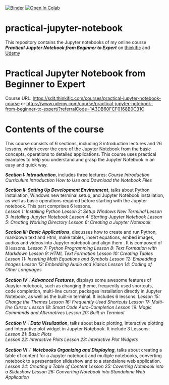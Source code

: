 [![Binder](https://mybinder.org/badge_logo.svg)](https://mybinder.org/v2/gh/WEIAI-TECH/practical-jupyter-notebook/HEAD)
[![Open In Colab](https://colab.research.google.com/assets/colab-badge.svg)](https://colab.research.google.com/github//WEIAI-TECH/practical-jupyter-notebook/)

# practical-jupyter-notebook
This repository contains the Jupyter notebooks of my online course ***Practical Jupyter Notebook from Beginner to Expert*** on [thinkific](https://sdit.thinkific.com/courses/practical-jupyter-notebook-course) and [Udemy](https://www.udemy.com/course/practical-jupyter-notebook-from-beginner-to-expert/?referralCode=1A3DB60FCF0168B0C31C)
# Practical Jupyter Notebook from Beginner to Expert
Course URL: https://sdit.thinkific.com/courses/practical-jupyter-notebook-course  or 
https://www.udemy.com/course/practical-jupyter-notebook-from-beginner-to-expert/?referralCode=1A3DB60FCF0168B0C31C

# Contents of the course
This course consists of 6 sections, including 3 introduction lectures and 26 lessons, which cover the core of the Jupyter Notebook from the basic concepts, operations to detailed applications. This course uses practical examples to help you understand and grasp the Jupyter Notebook in an easy and quick way. 

***Section I: Introuduction***, includes three lectures:
*Course Introduction*
*Curriculum Introduction*
*How to Use and Download the Notebook Files*

***Section II: Setting Up Development Environment***, talks about Python installation, Windows new terminal setup, and Jupyter Notebook installation, as well as basic operations required before starting with the Jupyter notebook. This part comprises 6 lessons.     
*Lesson 1: Installing Python
Lesson 2: Setup Windows New Terminal 
Lesson 3: Installing Jupyter Notebook
Lesson 4: Starting Jupyter Notebook
Lesson 5: Creating Working Directory
Lesson 6: Creating a Jupyter Notebook*

***Section III: Basic Applications***, discusses how to create and run Python, markdown text and Html, make tables, insert equations, embed images, audios and videos into Jupyter notebook and align them . It is composed of 8 lessons. 
*Lesson 7: Python Programming 
Lesson 8: Text Formation with Markdown 
Lesson 9: HTML Text Formation
Lesson 10: Creating Tables
Lesson 11: Inserting Math Equations and Symbols
Lesson 12: Embedding Images
Lesson 13: Embedding Audio and Videos
Lesson 14: Coding of Other Languages*

***Section IV：Advanced Features***, displays some awesome features of Jupyter notebook, such as changing theme, frequently used shortcuts, code completion, multi-line cursor, packages installation directly in Jupyter Notebook, as well as the built-in terminal. It includes 6 lessons:
*Lesson 15: Change the Themes
Lesson 16: Frequently Used Shortcuts
Lesson 17: Multi-line Cursor
Lesson 18: Smart Code Auto-Completion
Lesson 19: Magic Commands and Alternatives
Lesson 20: Built-in Terminal*

***Section V：Data Visulization***, talks about basic plotting, interactive plotting and Interactive plot widget in Jupyter Notebook. It include 3 Lessons:
*Lesson 21: Basic Plots      
Lesson 22: Interactive Plots
Lesson 23: Interactive Plot Widgets*

***Section VI： Notebooks Organizing and Displaying***, talks about creating a table of content for a Jupyter notebook and multiple notebooks, converting notebook to a presentation slideshow and to a standalone web application.    
*Lesson 24: Creating a Table of Content 
Lesson 25: Coverting Notebook into a Slideshow
Lesson 26: Converting Notebook into Standalone Web Application*
